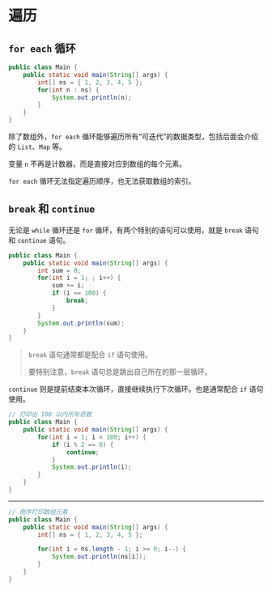 # 遍历

## `for each` 循环

```java
public class Main {
	public static void main(String[] args) {
		int[] ns = { 1, 2, 3, 4, 5 };
		for(int n : ns) {
			System.out.println(n);
		}
	}
}
```

除了数组外，`for each` 循环能够遍历所有“可迭代”的数据类型，包括后面会介绍的 `List`、`Map` 等。

变量 `n` 不再是计数器，而是直接对应到数组的每个元素。

`for each` 循环无法指定遍历顺序，也无法获取数组的索引。

## `break` 和 `continue`

无论是 `while` 循环还是 `for` 循环，有两个特别的语句可以使用，就是 `break` 语句和 `continue` 语句。

```java
public class Main {
	public static void main(String[] args) {
		int sum = 0;
		for(int i = 1; ; i++) {
			sum += i;
			if (i == 100) {
				break;
			}
		}
		System.out.println(sum);
	}
}
```

> `break` 语句通常都是配合 `if` 语句使用。
>
> 要特别注意，`break` 语句总是跳出自己所在的那一层循环。

`continue` 则是提前结束本次循环，直接继续执行下次循环。也是通常配合 `if` 语句使用。

```java
// 打印出 100 以内所有奇数
public class Main {
    public static void main(String[] args) {
        for(int i = 1; i < 100; i++) {
            if (i % 2 == 0) {
                continue;
            }
            System.out.println(i);
        }
    }
}
```

---

```java
// 倒序打印数组元素
public class Main {
    public static void main(String[] args) {
        int[] ns = { 1, 2, 3, 4, 5 };

        for(int i = ns.length - 1; i >= 0; i--) {
            System.out.println(ns[i]);
        }
    }
}
```
